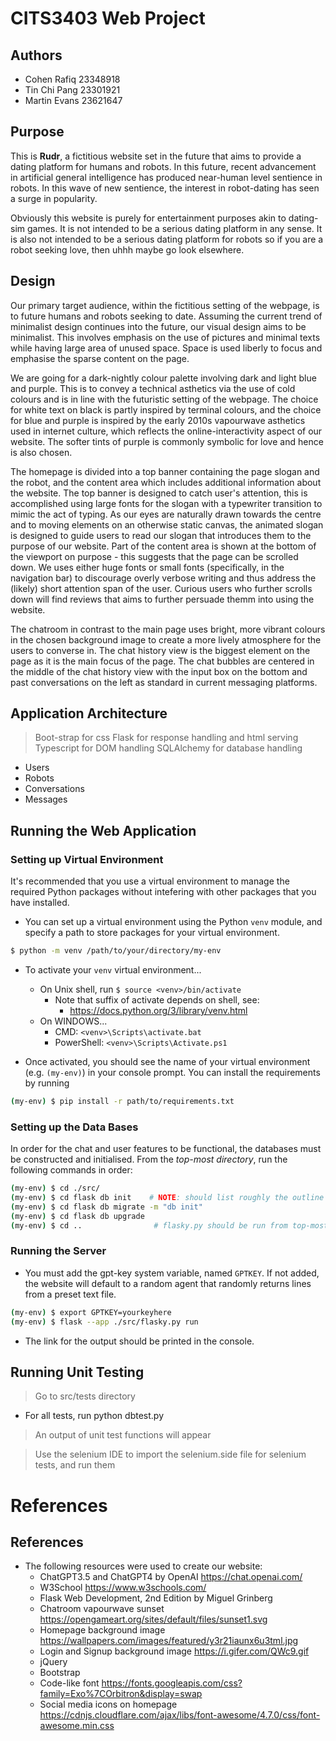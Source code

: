 # CITS3403 Web Project

## Authors
- Cohen Rafiq 23348918
- Tin Chi Pang 23301921
- Martin Evans 23621647

## Purpose
This is **Rudr**, a fictitious website set in the future that aims to provide a dating platform for humans and robots. In this future, recent advancement in artificial general intelligence has produced near-human level sentience in robots. In this wave of new sentience, the interest in robot-dating has seen a surge in popularity.

Obviously this website is purely for entertainment purposes akin to dating-sim games. It is not intended to be a serious dating platform in any sense. It is also not intended to be a serious dating platform for robots so if you are a robot seeking love, then uhhh maybe go look elsewhere.

## Design
Our primary target audience, within the fictitious setting of the webpage, is to future humans and robots seeking to date. Assuming the current trend of minimalist design continues into the future, our visual design aims to be minimalist. This involves emphasis on the use of pictures and minimal texts while having large area of unused space. Space is used liberly to focus and emphasise the sparse content on the page.

We are going for a dark-nightly colour palette involving dark and light blue and purple. This is to convey a technical asthetics via the use of cold colours and is in line with the futuristic setting of the webpage. The choice for white text on black is partly inspired by terminal colours, and the choice for blue and purple is inspired by the early 2010s vapourwave asthetics used in internet culture, which reflects the online-interactivity aspect of our website. The softer tints of purple is commonly symbolic for love and hence is also chosen.

The homepage is divided into a top banner containing the page slogan and the robot, and the content area which includes additional information about the website. The top banner is designed to catch user's attention, this is accomplished using large fonts for the slogan with a typewriter transition to mimic the act of typing. As our eyes are naturally drawn towards the centre and to moving elements on an otherwise static canvas, the animated slogan is designed to guide users to read our slogan that introduces them to the purpose of our website. Part of the content area is shown at the bottom of the viewport on purpose - this suggests that the page can be scrolled down. We uses either huge fonts or small fonts (specifically, in the navigation bar) to discourage overly verbose writing and thus address the (likely) short attention span of the user. Curious users who further scrolls down will find reviews that aims to further persuade themm into using the website.

The chatroom in contrast to the main page uses bright, more vibrant colours in the chosen background image to create a more lively atmosphere for the users to converse in. The chat history view is the biggest element on the page as it is the main focus of the page. The chat bubbles are centered in the middle of the chat history view with the input box on the bottom and past conversations on the left as standard in current messaging platforms.

## Application Architecture
> Boot-strap for css
> Flask for response handling and html serving
> Typescript for DOM handling
> SQLAlchemy for database handling
- Users
- Robots
- Conversations
- Messages

## Running the Web Application

### Setting up Virtual Environment
It's recommended that you use a virtual environment to manage the required Python packages without intefering with other packages that you have installed.
- You can set up a virtual environment using the Python `venv` module, and specify a path to store packages for your virtual environment.
```bash
$ python -m venv /path/to/your/directory/my-env
```
- To activate your `venv` virtual environment...
    - On Unix shell, run `$ source <venv>/bin/activate`
        - Note that suffix of activate depends on shell, see:
            - https://docs.python.org/3/library/venv.html
    - On WINDOWS...
        - CMD: `<venv>\Scripts\activate.bat`
        - PowerShell: `<venv>\Scripts\Activate.ps1`
  
- Once activated, you should see the name of your virtual environment (e.g. `(my-env)`) in your console prompt. You can install the requirements by running
```bash
(my-env) $ pip install -r path/to/requirements.txt
```

### Setting up the Data Bases
In order for the chat and user features to be functional, the databases must be constructed and initialised. From the *top-most directory*, run the following commands in order:

```bash
(my-env) $ cd ./src/
(my-env) $ cd flask db init    # NOTE: should list roughly the outline and schema of each table in the log
(my-env) $ cd flask db migrate -m "db init"
(my-env) $ cd flask db upgrade
(my-env) $ cd ..                # flasky.py should be run from top-most directory so we are changing back
```

### Running the Server
- You must add the gpt-key system variable, named `GPTKEY`. If not added, the website will default to a random agent that randomly returns lines from a preset text file.

```bash
(my-env) $ export GPTKEY=yourkeyhere
(my-env) $ flask --app ./src/flasky.py run
```
- The link for the output should be printed in the console.


## Running Unit Testing
> Go to src/tests directory
- For all tests, run python dbtest.py
> An output of unit test functions will appear

> Use the selenium IDE to import the selenium.side file for selenium tests, and run them


# References

## References
- The following resources were used to create our website:
    - ChatGPT3.5 and ChatGPT4 by OpenAI https://chat.openai.com/
    - W3School https://www.w3schools.com/
    - Flask Web Development, 2nd Edition by Miguel Grinberg
    - Chatroom vapourwave sunset https://opengameart.org/sites/default/files/sunset1.svg
    - Homepage background image https://wallpapers.com/images/featured/y3r21iaunx6u3tml.jpg
    - Login and Signup background image https://i.gifer.com/QWc9.gif
    - jQuery
    - Bootstrap
    - Code-like font https://fonts.googleapis.com/css?family=Exo%7COrbitron&display=swap
    - Social media icons on homepage https://cdnjs.cloudflare.com/ajax/libs/font-awesome/4.7.0/css/font-awesome.min.css

